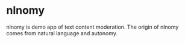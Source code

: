 # nlnomy
nlnomy is demo app of text content moderation. The origin of nlnomy comes from natural language and autonomy.
